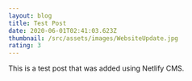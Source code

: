 ```yaml
---
layout: blog
title: Test Post
date: 2020-06-01T02:41:03.623Z
thumbnail: /src/assets/images/WebsiteUpdate.jpg
rating: 3
---
```

This is a test post that was added using Netlify CMS.